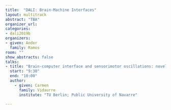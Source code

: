 ```yaml
---
title:  "DALI: Brain-Machine Interfaces"
layout: multitrack
abstract: "TBA"
organizer_url:
categories:
- dali2019b
organizers:
- given: Ander
  family: Ramos
room: ""
show_abstracts: false
talks:
- title: "Brain-computer interface and sensorimotor oscillations: novel perspectives and methods"
  start: "9:30"
  end: "10:00"
  author:
    - given: Carmen
      family: Vidaurre
      institute: "TU Berlin; Public University of Navarre"

---
```

